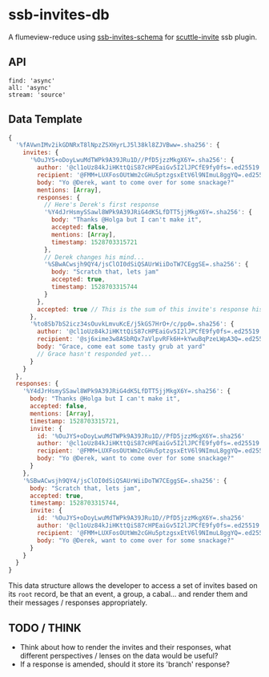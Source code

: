 # ssb-invites-db

A flumeview-reduce using [ssb-invites-schema](https://github.com/kgibb8/ssb-invites-schema) for [scuttle-invite](https://github.com/kgibb8/scuttle-invite) ssb plugin.

## API
```
find: 'async'
all: 'async'
stream: 'source'
```

## Data Template
```js
{
  '%fAVwnIMv2ikGDNRxT8lNpzZSXHyrLJ5l38kl8ZJVBww=.sha256': {
    invites: {
      '%OuJYS+oDoyLwuMdTWPk9A39JRu1D//PfD5jzzMkgX6Y=.sha256': {
        author: '@cl1oUz84kJiHKttQiS87cHPEaiGv5I2lJPCfE9fy0fs=.ed25519',
        recipient: '@FMM+LUXFosOUtWm2cGHu5ptzgsxEtV6l9NImuL8ggYQ=.ed25519',
        body: "Yo @Derek, want to come over for some snackage?"
        mentions: [Array],
        responses: {
          // Here's Derek's first response
          '%Y4dJrHsmySSawl8WPk9A39JRiG4dK5LfDTT5jjMkgX6Y=.sha256': {
            body: "Thanks @Holga but I can't make it",
            accepted: false,
            mentions: [Array],
            timestamp: 1528703315721
          },
          // Derek changes his mind...
          '%SBwACwsjh9QY4/jsClOI0dSiQSAUrWiiDoTW7CEggSE=.sha256': {
            body: "Scratch that, lets jam"
            accepted: true,
            timestamp: 1528703315744
          }
        },
        accepted: true // This is the sum of this invite's response history using timestamp
      },
      '%to8Sb7bS2icz34sOuvkLmvuKcE/j5kGS7HrO+/c/pp0=.sha256': {
        author: '@cl1oUz84kJiHKttQiS87cHPEaiGv5I2lJPCfE9fy0fs=.ed25519',
        recipient: '@sj6xime3w8ASbRQx7aVlpvRFk6H+kYwuBqPzeLWpA3Q=.ed25519',
        body: "Grace, come eat some tasty grub at yard"
        // Grace hasn't responded yet...
      }
    }
  },
  responses: {
    '%Y4dJrHsmySSawl8WPk9A39JRiG4dK5LfDTT5jjMkgX6Y=.sha256': {
      body: "Thanks @Holga but I can't make it",
      accepted: false,
      mentions: [Array],
      timestamp: 1528703315721,
      invite: {
        id: '%OuJYS+oDoyLwuMdTWPk9A39JRu1D//PfD5jzzMkgX6Y=.sha256'
        author: '@cl1oUz84kJiHKttQiS87cHPEaiGv5I2lJPCfE9fy0fs=.ed25519',
        recipient: '@FMM+LUXFosOUtWm2cGHu5ptzgsxEtV6l9NImuL8ggYQ=.ed25519',
        body: "Yo @Derek, want to come over for some snackage?"
      }
    },
    '%SBwACwsjh9QY4/jsClOI0dSiQSAUrWiiDoTW7CEggSE=.sha256': {
      body: "Scratch that, lets jam",
      accepted: true,
      timestamp: 1528703315744,
      invite: {
        id: '%OuJYS+oDoyLwuMdTWPk9A39JRu1D//PfD5jzzMkgX6Y=.sha256'
        author: '@cl1oUz84kJiHKttQiS87cHPEaiGv5I2lJPCfE9fy0fs=.ed25519',
        recipient: '@FMM+LUXFosOUtWm2cGHu5ptzgsxEtV6l9NImuL8ggYQ=.ed25519',
        body: "Yo @Derek, want to come over for some snackage?"
      }
    }
  }
}
```

This data structure allows the developer to access a set of invites based on its `root` record, be that an event, a group, a cabal... and render them and their messages / responses appropriately.

## TODO / THINK
* Think about how to render the invites and their responses, what different perspectives / lenses on the data would be useful?
* If a response is amended, should it store its 'branch' response?

